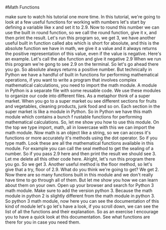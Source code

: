 #Math Functions

make sure to watch his tutorial one more time.
In this tutorial, we're going to look at a few useful functions for working with numbers let's start by defining a variable like x and set it to 2.9. 
Now to round this number we can use the built in round function, so we call the round function, give it x, and then print the result. 
Let's run this program so, we get 3, we have another useful built in function called abs which is short for absolute, and this is the absolute function we have in math, we give it a value and it always returns the positive representation of this value, even if the value is negative.
Here's an example. 
Let's call the abs function and give it negative 2.9 When we run this program we're gong to see 2.9 on the terminal. 
So let's go ahead there you go. 
So absolute always returns a positive number.
But technically in Python we have a handful of built in functions for performing mathematical operations, if you want to write a program that involves complex mathematical calculations, you need to import the math module.
A module in Python is a separate file with some reusable code. 
We use these modules to organize our code into different files. 
As a metaphor think of a super market. 
When you go to a super market ou see different sections for fruits and vegetables, cleaning products, junk food and so on. 
Each section in the super market is like a module in Python. 
So in Python we have this math module which contains a bunch f rustable functions for performing mathematical calculations.
So, let me show you how to use this module. 
On the top we type import, math, all in lowercase with this we can import the math module. 
Now math is an object like a string, so we can access it's functions or more accurately it's methods using the dot operator. 
So if you type math. 
Look these are all the mathematical functions available in this module. 
For example you can call the seal method to get the sealing of a number. 
So if you pass 2.9 here and then print the result we should see 3.
Let me delete all this other code here. 
Alright, let's run this program there you go. 
So we get 3. 
Another useful method is the floor method, so let's give that a try, floor of 2.9. 
What do you think we're going to get? We get 2. 
Now there are so many functions built in this module and we don't really have time to go through all of them. 
But let me show you how we can learn about them on your own.
Open up your browser and search for Python 3 math module. 
Make sure to add the version python 3.
Because the math module in python 2 is slightly different from the math module in python 3. 
So python 3 math module, now here you can see the documentation of this kind of module let's go let's have a look, if you scroll down, we can see the list of all the functions and their explanation.
So as an exercise I encourage you to have a quick look at this documentation. 
See what functions are there for you in case you need them.